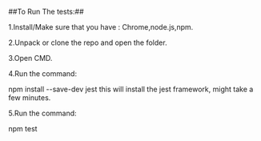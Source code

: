 ##To Run The tests:##

1.Install/Make sure that you have : Chrome,node.js,npm.

2.Unpack or clone the repo and open the folder.

3.Open CMD.

4.Run the command: 

npm install --save-dev jest
this will install the jest framework, might take a few minutes.

5.Run the command:

npm test
